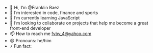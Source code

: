 - 👋 Hi, I’m @Franklin Baez
- 👀 I’m interested in code, finance and sports
- 🌱 I’m currently learning JavaScript
- 💞️ I’m looking to collaborate on projects that help me become a great front-end developer
- 📫 How to reach me fvbv_4@yahoo.com
- 😄 Pronouns: he/him
- ⚡ Fun fact: 

<!---
fvbv4/fvbv4 is a ✨ special ✨ repository because its `README.md` (this file) appears on your GitHub profile.
You can click the Preview link to take a look at your changes.
--->

